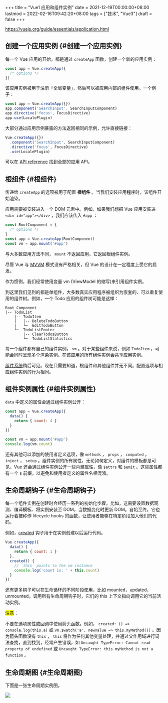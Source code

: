 +++
title = "Vue1 应用和组件实例"
date = 2021-12-19T00:00:00+08:00
lastmod = 2022-02-16T09:42:20+08:00
tags = ["技术", "Vue3"]
draft = false
+++

<https://vuejs.org/guide/essentials/application.html>


## 创建一个应用实例 {#创建一个应用实例}

每一个 Vue 应用的开始，都是通过 `createApp` 函数，创建一个新的应用实例：

```javascript
const app = Vue.createApp({
  /* options */
})
```

该应用实例被用于注册「全局变量」，然后可以被应用内部的组件使用。一个例子：

```javascript
const app = Vue.createApp({})
app.component('SearchInput', SearchInputComponent)
app.directive('focus', FocusDirective)
app.use(LocalePlugin)
```

大部分通过应用示例暴露的方法返回相同的示例，允许直接链接：

```javascript
Vue.createApp({})
  .component('SearchInput', SearchInputComponent)
  .directive('focus', FocusDirective)
  .use(LocalePlugin)
```

可以在 [API reference](https://vuejs.org/api/application.html) 找到全部的应用 API。


## 根组件 {#根组件}

传递给 `createApp` 的选项被用于配置 **根组件** 。当我们安装应用程序时，该组件开始渲染。

应用需要被安装进入一个 DOM 元素中。例如，如果我们想把 Vue 应用安装进 `<div id="app"></div>` ，我们应该传入 `#app` ：

```javascript
const RootComponent = {
  /* options */
}
const app = Vue.createApp(RootComponent)
const vm = app.mount('#app')
```

与大多数应用方法不同， `mount` 不返回应用，它返回根组件实例。

尽管 Vue 与 [MVVM](https://en.wikipedia.org/wiki/Model_View_ViewModel) 模式没有严格相关，但 Vue 的设计在一定程度上受它的启发。

作为惯例，我们经常使用变量 vm (ViewModel 的缩写)来引用组件实例。

到这里我们见到的都是单组件，大多数真实应用程序被组织为嵌套的、可以重复使用的组件树。例如，一个 Todo 应用的组件树可能是这样：

```text
Root Component
|-- TodoList
    |-- TodoItem
    |   |-- DeleteTodoButton
    |   └─  EditTodoButton
    └─  TodoListFooter
        |-- ClearTodosButton
        └─  TodoListStatistics
```

每一个组件都有自己的组件实例， `vm` 。对于某些组件来说，例如 `TodoItem` ，可能会同时呈现多个渲染实例。在该应用的所有组件实例会共享应用实例。

[组件系统](https://v3.vuejs.org/guide/component-basics.html)稍后可见。现在只需要知道，根组件和其他组件并无不同。配置选项与相应组件实例的行为相同。


## 组件实例属性 {#组件实例属性}

`data` 中定义的属性会通过组件实例公开：

```javascript
const app = Vue.createApp({
  data() {
    return { count: 4 }
  }
})

const vm = app.mount('#app')
console.log(vm.count)
```

还有其他可以添加的使用者定义选项，像 `methods` ， `props` ， `computed` ， `inject` ， `setup` 。组件实例的所有属性，无论如何定义，对组件的模板都是可见。Vue 还会通过组件实例公开一些内建属性，像 `$attrs` 和 `$emit` 。这些属性都有一个 `$` 前缀，以避免和使用者定义的属性名相混淆。


## 生命周期钩子 {#生命周期钩子}

每一个组件实例在创建时会经历一系列的初始化步骤。比如，这需要设置数据观测、编译模板、将实例安装至 DOM，当数据变化时更新 DOM。自始至终，它也运行着被称作 lifecycle hooks 的函数，让使用者能够在特定阶段加入他们的代码。

例如，[created](https://v3.vuejs.org/api/options-lifecycle-hooks.html#created) 钩子用于在实例创建以后运行代码。

```javascript
Vue.createApp({
  data() {
    return { count: 1 }
  },
  created() {
    // `this` points to the vm instance
    console.log('count is: ' + this.count)
  }
})
```

还有更多钩子可以在生命循环的不同阶段使用，比如 mounted，updated，unmounted。调用所有生命周期钩子时，它们的 this 上下文指向调用它的当前活动实例。

<span style="background-color: #FFFF00;">注意</span>：

不要在选项属性或回调中使用箭头函数。例如， `created: () => console.log(this.a)` 或 `vm.$watch('a', newValue => this.myMethod())` 。因为箭头函数没有 `this` ， `this` 将作为任何其他变量处理，并通过父作用域进行词法查找，直到找到，经常产生错误，如 `Uncaught TypeError: Cannot read property of undefined` 或 `Uncaught TypeError: this.myMethod is not a function` 。


## 生命周期图 {#生命周期图}

下面是一张生命周期实例图。

![](https://images.yidajiabei.xyz/vue3-lifecycle.png "")